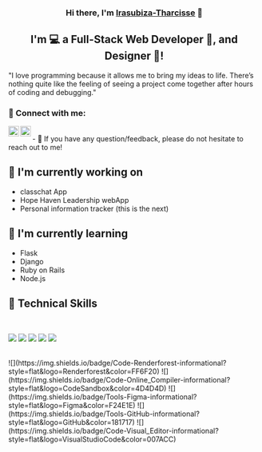 <p align="center">
  <a href="https://shorturl.at/cslgx" target="_blank" rel="noreferrer"></a>
</p>

<h3 align="center">
Hi there, I'm <a href="https://shorturl.at/cslgx" target="_blank" rel="noreferrer">Irasubiza-Tharcisse</a> 👋
</h3>

<h2 align="center">
I'm 💻 a Full-Stack Web Developer   📸, and Designer 🎨!
</h2> 

"I love programming because it allows me to bring my ideas to life. There’s nothing quite like the feeling of seeing a project come together after hours of coding and debugging."

### 🤝 Connect with me:
<a href="https://instagram.com/it_pro50"><img align="left" src="https://raw.githubusercontent.com/yushi1007/yushi1007/main/images/instagram.svg" alt="Irasubiza Tharcisse| Instagram" width="21px"/></a>
<a href="https://wa.me/+250790145255"><img align="left" src="https://raw.githubusercontent.com/yushi1007/yushi1007/main/images/whatsapp.svg" alt="Irasubiza Tharcisse | WhatsApp" width="21px"/></a>

</br>
- 💬 If you have any question/feedback, please do not hesitate to reach out to me!

## 🔭 I'm currently working on

- classchat App 
- Hope Haven Leadership webApp
- Personal information tracker (this is the next)
  

## 🌱 I'm currently learning

- Flask
- Django
- Ruby on Rails
- Node.js

## 💼 Technical Skills

</br>

![](https://img.shields.io/badge/Code-Python-informational?style=flat&logo=Python&color=3776AB)
![](https://img.shields.io/badge/Code-C++-informational?style=flat&logo=C%2B%2B&color=00599C)
![](https://img.shields.io/badge/Code-Django-informational?style=flat&logo=Django&color=092E20)
![](https://img.shields.io/badge/Code-Flask-informational?style=flat&logo=Flask&color=000000)
![](https://img.shields.io/badge/Code-Ruby_on_Rails-informational?style=flat&logo=Ruby-On-Rails&color=CC0000)


</br>
![](https://img.shields.io/badge/Code-Renderforest-informational?style=flat&logo=Renderforest&color=FF6F20)
![](https://img.shields.io/badge/Code-Online_Compiler-informational?style=flat&logo=CodeSandbox&color=4D4D4D)
![](https://img.shields.io/badge/Tools-Figma-informational?style=flat&logo=Figma&color=F24E1E)
![](https://img.shields.io/badge/Tools-GitHub-informational?style=flat&logo=GitHub&color=181717)
![](https://img.shields.io/badge/Code-Visual_Editor-informational?style=flat&logo=VisualStudioCode&color=007ACC)

